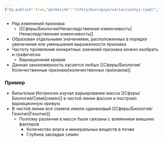 ```yaml
---
{"dg-publish":true,"permalink":"/sfery/biologiya/variaczionnyj-ryad/","tags":["Генетика"]}
---
```


- Ряд изменений признака 
	- [[Сферы/Биология/Ненаследственная изменчивость\|Ненаследственная изменчивость]] 
- Образован отдельными значениями, расположенных в порядке увеличения или уменьшения выраженности признака 
- Частоту проявления конкретных значений признака можно изобрать и графически 
	- Вариационная кривая 
- Данная закономерность касается любых [[Сферы/Биология/Количественные признаки\|количественных признаков]]
### Пример
- Вильгельм Иоганнсен изучал варьирование массы [[Сферы/Биология/Семя\|семян]] в чистой линии фасоли и построил вариационную кривую 
- В чистой линии все семена имели одинаковый [[Сферы/Биология/Генотип\|Генотип]] 
	- Поэтому различия в массе были связаны с влияением внешних факторов
		- Количество влаги и минеральных веществ в почве
		- Глубина закладки семян 